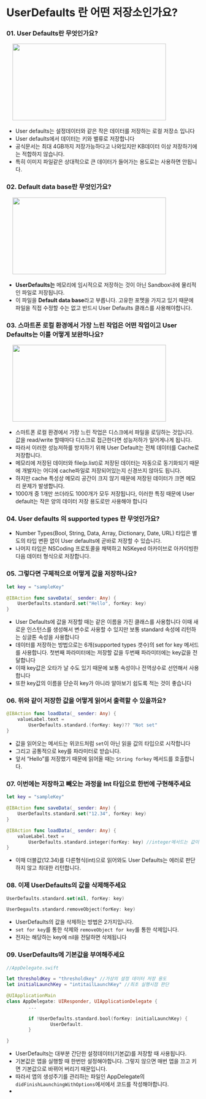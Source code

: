 # UserDefaults 란 어떤 저장소인가요?

### 01. User Defaults란 무엇인가요?

&nbsp;&nbsp;&nbsp;&nbsp;<img src="http://velog.velcdn.com/images/msi753/post/9663cf87-9d67-4bec-9404-3489b75badd8/image.png" width="400" height="200"><br/>

- User defaults는 설정데이터와 같은 작은 데이터를 저장하는 로컬 저장소 입니다
- User defaults에서 데이터는 키와 밸류로 저장합니다
- 공식문서는 최대 4GB까지 저장가능하다고 나와있지만 KB데이터 이상 저장하기에는 적합하지 않습니다.
- 특히 이미지 파일같은 상대적으로 큰 데이터가 들어가는 용도로는 사용하면 안됩니다.

### 02. Default data base란 무엇인가요?

&nbsp;&nbsp;&nbsp;&nbsp;<img src="http:/![https://c](https://www.globalnerdy.com/wp-content/uploads/2018/05/ios-app-sandbox.jpg)" width="400" height="200"><br/>

- **UserDefaults는** 메모리에 임시적으로 저장하는 것이 아닌 Sandbox내에 물리적인 파일로 저장됩니다.
- 이 파일을 **Default data base**라고 부릅니다. 고유한 포멧을 가지고 있기 때문에 파일을 직접 수정할 수는 없고 반드시 User Defaults 클래스를 사용해야합니다.

### 03. 스마트폰 로컬 환경에서 가장 느린 작업은 어떤 작업이고 User Defaults는 이를 어떻게 보완하나요?


&nbsp;&nbsp;&nbsp;&nbsp;<img src="http://i.stack.imgur.com/Kd8Iv.png)" width="400" height="200"><br/>

- 스마트폰 로컬 환경에서 가장 느린 작업은 디스크에서 파일을 로딩하는 것입니다. 값을 read/write 할때마다 디스크로 접근한다면 성능저하가 일어게나게 됩니다.
- 따라서 이러한 성능저하를 방지하기 위해  User Default는 전체 데이터를 Cache로 저장합니다.
- 메모리에 저장된 데이터와 file(p.list)로 저장된 데이터는 자동으로 동기화되기 때문에 개발자는 어디에 cache파일로 저장되어있는지 신경쓰지 않아도 됩니다.
- 하지만 cache 특성상 메모리 공간이 크지 않기 때문에 저장된 데이터가 크면 메모리 문제가 발생합니다.
- 1000개 중 1개만 쓰더라도 1000개가 모두 저장됩니다, 이러한 특징 때문에  User default는 작은 양의 데이터 저장 용도로만 사용해야 합니다

### 04. User defaults 의 supported types 란 무엇인가요?

- Number Types(Bool, String, Data, Array, Dictionary, Date, URL) 타입은 별도의 타입 변환 없이 User defaults에 곧바로 저장할 수 있습니다.
- 나머지 타입은 NSCoding 프로토콜을 채택하고 NSKeyed 아카이브로 아카이빙한 다음 데이터 형식으로 저장합니다.

### 05.  그렇다면 구체적으로 어떻게 값을 저장하나요?

```swift
let key = "sampleKey"

@IBAction func saveData(_ sender: Any) {
    UserDefaults.standard.set("Hello", forKey: key)
}
```

- User Defaults에 값을 저장할 때는 같은 이름을 가진 클래스를 사용합니다 이때 새로운 인스턴스를 생성해서 변수로 사용할 수 있지만 보통 standard 속성에 리턴하는 싱글톤 속성을 사용합니다
- 데이터를 저장하는 방법으로는 6개(supported types 갯수)의 set for key 메서드를 사용합니다. 첫번째 파라미터에는 저장할 값을 두번째 파라미터에는 key값을 전달합니다
- 이때 key값은 오타가 날 수도 있기 때문에 보통 속성이나 전역상수로 선언해서 사용합니다
- 또한 key값의 이름을 단순히 key가 아니라 알아보기 쉽도록 적는 것이 좋습니다

### 06. 위와 같이 저장한 값을 어떻게 읽어서 출력할 수 있을까요?

```swift
@IBAction func loadData(_ sender: Any) {
	valueLabel.text =
		UserDefaults.standard.(forKey: key)?? "Not set"
}
```

- 값을 읽어오는 메서드는 위코드처럼 `set`이 아닌 읽을 값의 타입으로 시작합니다
- 그리고 공통적으로 key를 파라미터로 받습니다.
- 앞서 “Hello”를 저장했기 때문에 읽어올 때는 `String forkey` 메서드를 호출합니다.

### 07. 이번에는 저장하고 빼오는 과정을 Int 타입으로 한번에 구현해주세요

```swift
let key = "sampleKey"

@IBAction func saveData(_ sender: Any) {
    UserDefaults.standard.set("12.34", forKey: key)
}

@IBAction func loadData(_ sender: Any) {
	valueLabel.text =
		UserDefaults.standard.integer(forKey: key) //integer메서드는 값이 없다면 0리턴
}
```

- 이때 더블값(12.34)를 다른형식(int)으로 읽어와도 User Defaults는 에러로 판단하지 않고 최대한 리턴합니다.

### 08. 이제 UserDefaults의 값을 삭제해주세요

```swift
UserDefaults.standard.set(nil, forKey: key)

UserDegaults.standard.removeObject(forKey: key)
```

- UserDefaults의 값을 삭제하는 방법은 2가지입니다.
- `set for key`를 통한 삭제와 `removeObject for key`를 통한 삭제입니다.
- 전자는 해당하는 key에 nil을 전달하면 삭제됩니다

### 09. UserDefaults에 기본값을 부여해주세요

```swift
//AppDelegate.swift

let thresholdKey = "thresholdkey" //가상의 설정 데이터 저장 용도
let initialLaunchKey = "intitailLaunchKey" //최초 실행시점 판단

@UIApplicationMain
class AppDelegate: UIResponder, UIApplicationDelegate {
		...
	
		if !UserDefaults.standard.bool(forKey: initialLaunchKey) {
				UserDefault.
		}	

}
```

- UserDefaults는 대부분 간단한 설정데이터(기본값)를 저장할 때  사용됩니다.
- 기본값은 앱을 실행할 때 한번만 설정해야합니다. 그렇지 않으면 매번 앱을 끄고 키면 기본값으로 바뀌어 버리기 때문입니다.
- 따라서 앱의 생성주기를 관리하는 파일인 AppDelegate의 `didFinishLaunchingWithOptions`에서에서 코드를 작성해야합니다.
-
